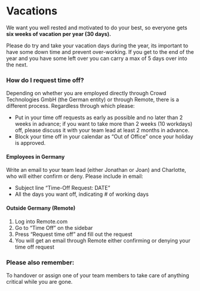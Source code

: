 # Vacations

We want you well rested and motivated to do your best, so everyone gets **six weeks of vacation per year (30 days).**

Please do try and take your vacation days during the year, its important to have some down time and prevent over-working. If you get to the end of the year and you have some left over you can carry a max of 5 days over into the next.

### How do I request time off?

Depending on whether you are employed directly through Crowd Technologies GmbH (the German entity) or through Remote, there is a different process. Regardless through which please:

* Put in your time off requests as early as possible and no later than 2 weeks in advance; if you want to take more than 2 weeks (10 workdays) off, please discuss it with your team lead at least 2 months in advance.
* Block your time off in your calendar as “Out of Office” once your holiday is approved.

#### Employees in Germany

Write an email to your team lead (either Jonathan or Joan) and Charlotte, who will either confirm or deny. Please include in email:

* Subject line “Time-Off Request: DATE”
* All the days you want off, indicating # of working days

#### Outside Germany (Remote)

1. Log into Remote.com
2. Go to “Time Off” on the sidebar
3. Press “Request time off” and fill out the request
4. You will get an email through Remote either confirming or denying your time off request

### Please also remember:

To handover or assign one of your team members to take care of anything critical while you are gone.
